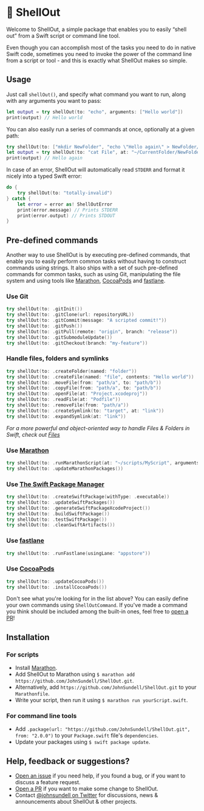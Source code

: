 
# 🐚 ShellOut

Welcome to ShellOut, a simple package that enables you to easily “shell out” from a Swift script or command line tool.

Even though you can accomplish most of the tasks you need to do in native Swift code, sometimes you need to invoke the power of the command line from a script or tool - and this is exactly what ShellOut makes so simple.

## Usage

Just call `shellOut()`, and specify what command you want to run, along with any arguments you want to pass:

```swift
let output = try shellOut(to: "echo", arguments: ["Hello world"])
print(output) // Hello world
```

You can also easily run a series of commands at once, optionally at a given path:

```swift
try shellOut(to: ["mkdir NewFolder", "echo \"Hello again\" > NewFolder/File"], at: "~/CurrentFolder")
let output = try shellOut(to: "cat File", at: "~/CurrentFolder/NewFolder")
print(output) // Hello again
```

In case of an error, ShellOut will automatically read `STDERR` and format it nicely into a typed Swift error:

```swift
do {
    try shellOut(to: "totally-invalid")
} catch {
    let error = error as! ShellOutError
    print(error.message) // Prints STDERR
    print(error.output) // Prints STDOUT
}
```

## Pre-defined commands

Another way to use ShellOut is by executing pre-defined commands, that enable you to easily perform common tasks without having to construct commands using strings. It also ships with a set of such pre-defined commands for common tasks, such as using Git, manipulating the file system and using tools like [Marathon](https://github.com/JohnSundell/Marathon), [CocoaPods](https://cocoapods.org) and [fastlane](https://fastlane.tools).

### Use Git

```swift
try shellOut(to: .gitInit())
try shellOut(to: .gitClone(url: repositoryURL))
try shellOut(to: .gitCommit(message: "A scripted commit!"))
try shellOut(to: .gitPush())
try shellOut(to: .gitPull(remote: "origin", branch: "release"))
try shellOut(to: .gitSubmoduleUpdate())
try shellOut(to: .gitCheckout(branch: "my-feature"))
```

### Handle files, folders and symlinks

```swift
try shellOut(to: .createFolder(named: "folder"))
try shellOut(to: .createFile(named: "file", contents: "Hello world"))
try shellOut(to: .moveFile(from: "path/a", to: "path/b"))
try shellOut(to: .copyFile(from: "path/a", to: "path/b"))
try shellOut(to: .openFile(at: "Project.xcodeproj"))
try shellOut(to: .readFile(at: "Podfile"))
try shellOut(to: .removeFile(from: "path/a"))
try shellOut(to: .createSymlink(to: "target", at: "link"))
try shellOut(to: .expandSymlink(at: "link"))
```

*For a more powerful and object-oriented way to handle Files & Folders in Swift, check out [Files](https://github.com/JohnSundell/Files)*

### Use [Marathon](https://github.com/JohnSundell/Marathon)

```swift
try shellOut(to: .runMarathonScript(at: "~/scripts/MyScript", arguments: ["One", "Two"]))
try shellOut(to: .updateMarathonPackages())
```

### Use [The Swift Package Manager](https://github.com/apple/swift-package-manager)

```swift
try shellOut(to: .createSwiftPackage(withType: .executable))
try shellOut(to: .updateSwiftPackages())
try shellOut(to: .generateSwiftPackageXcodeProject())
try shellOut(to: .buildSwiftPackage())
try shellOut(to: .testSwiftPackage())
try shellOut(to: .cleanSwiftArtifacts())
```

### Use [fastlane](https://fastlane.tools)

```swift
try shellOut(to: .runFastlane(usingLane: "appstore"))
```

### Use [CocoaPods](https://cocoapods.org)

```swift
try shellOut(to: .updateCocoaPods())
try shellOut(to: .installCocoaPods())
```

Don't see what you're looking for in the list above? You can easily define your own commands using `ShellOutCommand`. If you've made a command you think should be included among the built-in ones, feel free to [open a PR](https://github.com/JohnSundell/ShellOut/pull/new/master)!

## Installation

### For scripts

- Install [Marathon](https://github.com/johnsundell/marathon).
- Add ShellOut to Marathon using `$ marathon add https://github.com/JohnSundell/ShellOut.git`.
- Alternatively, add `https://github.com/JohnSundell/ShellOut.git` to your `Marathonfile`.
- Write your script, then run it using `$ marathon run yourScript.swift`.

### For command line tools

- Add `.package(url: "https://github.com/JohnSundell/ShellOut.git", from: "2.0.0")` to your `Package.swift` file's `dependencies`.
- Update your packages using `$ swift package update`.

## Help, feedback or suggestions?

- [Open an issue](https://github.com/JohnSundell/ShellOut/issues/new) if you need help, if you found a bug, or if you want to discuss a feature request.
- [Open a PR](https://github.com/JohnSundell/ShellOut/pull/new/master) if you want to make some change to ShellOut.
- Contact [@johnsundell on Twitter](https://twitter.com/johnsundell) for discussions, news & announcements about ShellOut & other projects.
